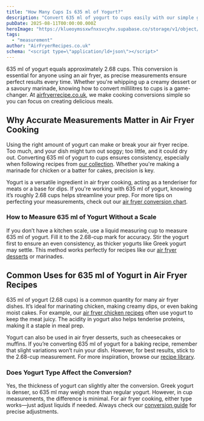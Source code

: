 ```yaml
---
title: "How Many Cups Is 635 ml of Yogurt?"
description: "Convert 635 ml of yogurt to cups easily with our simple guide—perfect for air fryer recipes and baking conversions!"
pubDate: 2025-08-11T00:00:00.000Z
heroImage: "https://klueoymssxwfnxsvcyhv.supabase.co/storage/v1/object/public/md/how-many-cups-is-635-ml-of-yogurt-54530e0b.webp"
tags:
  - "measurement"
author: "AirFryerRecipes.co.uk"
schema: "<script type=\"application/ld+json\"></script>"
---
```


<p>635 ml of yogurt equals approximately 2.68 cups. This conversion is essential for anyone using an air fryer, as precise measurements ensure perfect results every time. Whether you're whipping up a creamy dessert or a savoury marinade, knowing how to convert millilitres to cups is a game-changer. At <a href=https://www.airfryerrecipe.co.uk>airfryerrecipe.co.uk</a>, we make cooking conversions simple so you can focus on creating delicious meals.</p>  

<h2>Why Accurate Measurements Matter in Air Fryer Cooking</h2>  
<p>Using the right amount of yogurt can make or break your air fryer recipe. Too much, and your dish might turn out soggy; too little, and it could dry out. Converting 635 ml of yogurt to cups ensures consistency, especially when following recipes from <a href=https://www.airfryerrecipe.co.uk/recipes>our collection</a>. Whether you're making a marinade for chicken or a batter for cakes, precision is key.</p>  

<p>Yogurt is a versatile ingredient in air fryer cooking, acting as a tenderiser for meats or a base for dips. If you're working with 635 ml of yogurt, knowing it’s roughly 2.68 cups helps streamline your prep. For more tips on perfecting your measurements, check out our <a href=https://www.airfryerrecipe.co.uk/air-fryer-conversion-chart>air fryer conversion chart</a>.</p>  

<h3>How to Measure 635 ml of Yogurt Without a Scale</h3>  
<p>If you don’t have a kitchen scale, use a liquid measuring cup to measure 635 ml of yogurt. Fill it to the 2.68-cup mark for accuracy. Stir the yogurt first to ensure an even consistency, as thicker yogurts like Greek yogurt may settle. This method works perfectly for recipes like our <a href=https://www.airfryerrecipe.co.uk/recipe-category/dessert>air fryer desserts</a> or marinades.</p>  

<h2>Common Uses for 635 ml of Yogurt in Air Fryer Recipes</h2>  
<p>635 ml of yogurt (2.68 cups) is a common quantity for many air fryer dishes. It’s ideal for marinating chicken, making creamy dips, or even baking moist cakes. For example, our <a href=https://www.airfryerrecipe.co.uk/recipe-category/chicken>air fryer chicken recipes</a> often use yogurt to keep the meat juicy. The acidity in yogurt also helps tenderise proteins, making it a staple in meal prep.</p>  

<p>Yogurt can also be used in air fryer desserts, such as cheesecakes or muffins. If you’re converting 635 ml of yogurt for a baking recipe, remember that slight variations won’t ruin your dish. However, for best results, stick to the 2.68-cup measurement. For more inspiration, browse our <a href=https://www.airfryerrecipe.co.uk/recipes>recipe library</a>.</p>  

<h3>Does Yogurt Type Affect the Conversion?</h3>  
<p>Yes, the thickness of yogurt can slightly alter the conversion. Greek yogurt is denser, so 635 ml may weigh more than regular yogurt. However, in cup measurements, the difference is minimal. For air fryer cooking, either type works—just adjust liquids if needed. Always check our <a href=https://www.airfryerrecipe.co.uk/air-fryer-conversion-chart>conversion guide</a> for precise adjustments.</p>
